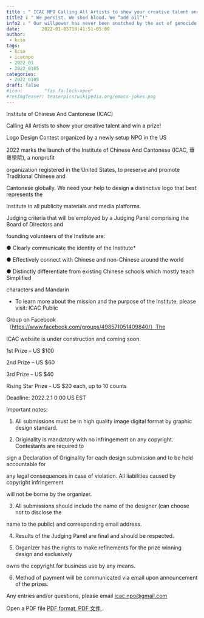 ```yaml
---
title : " ICAC NPO Calling All Artists to show your creative talent and win a prize! "
title2 : " We persist. We shed blood. We “add oil”!"
info2 : " Our willpower has never been snatched by the act of genocide."
date:        2022-01-05T10:41:51-05:00
author:
 - kcso
tags:
 - kcso
 - icacnpo
 - 2022_01
 - 2022_0105
categories:
 - 2022_0105
draft: false
#icon:        "fas fa-lock-open"
#resImgTeaser: teaserpics/wikipedia.org/emacs-jokes.png
---
```



Institute of Chinese And Cantonese (ICAC)

Calling All Artists to show your creative talent and win a prize!

Logo Design Contest organized by a newly setup NPO in the US

2022 marks the launch of the Institute of Chinese And Cantonese (ICAC, 華粵學院), a nonprofit

organization registered in the United States, to preserve and promote Traditional Chinese and

Cantonese globally. We need your help to design a distinctive logo that best represents the

Institute in all publicity materials and media platforms.

Judging criteria that will be employed by a Judging Panel comprising the Board of Directors and

founding volunteers of the Institute are:

● Clearly communicate the identity of the Institute*

● Effectively connect with Chinese and non-Chinese around the world

● Distinctly differentiate from existing Chinese schools which mostly teach Simplified

characters and Mandarin

* To learn more about the mission and the purpose of the Institute, please visit: ICAC Public

Group on Facebook（https://www.facebook.com/groups/498571051409840/）The

ICAC website is under construction and coming soon.

1st Prize – US $100

2nd Prize – US $60

3rd Prize – US $40

Rising Star Prize - US $20 each, up to 10 counts

Deadline: 2022.2.1 0:00 US EST

Important notes:

1. All submissions must be in high quality image digital format by graphic design standard.

2. Originality is mandatory with no infringement on any copyright. Contestants are required to

sign a Declaration of Originality for each design submission and to be held accountable for

any legal consequences in case of violation. All liabilities caused by copyright infringement

will not be borne by the organizer.

3. All submissions should include the name of the designer (can choose not to disclose the

name to the public) and corresponding email address.

4. Results of the Judging Panel are final and should be respected.

5. Organizer has the rights to make refinements for the prize winning design and exclusively

owns the copyright for business use by any means.

6. Method of payment will be communicated via email upon announcement of the prizes.

Any entries and/or questions, please email icac.npo@gmail.com

<p>Open a PDF file <a href="logo_design_contest_220105.pdf">PDF format, PDF 文件 </a>.</p>
